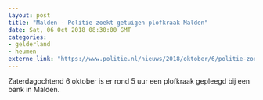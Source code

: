 ```yaml
---
layout: post
title: "Malden - Politie zoekt getuigen plofkraak Malden"
date: Sat, 06 Oct 2018 08:30:00 GMT
categories: 
- gelderland 
- heumen 
externe_link: "https://www.politie.nl/nieuws/2018/oktober/6/politie-zoekt-getuigen-plofkraak-malden.html"
---
```


Zaterdagochtend 6 oktober is er rond 5 uur een plofkraak gepleegd bij een bank in Malden.
